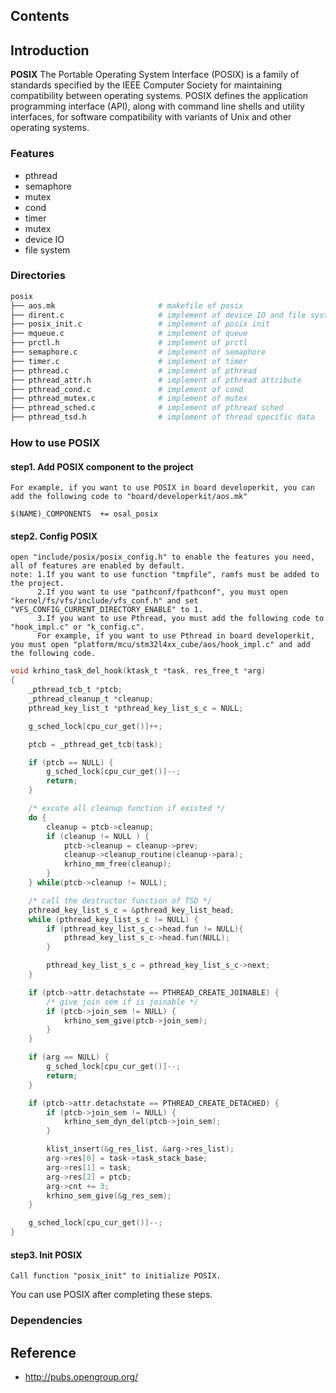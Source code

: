 ## Contents

## Introduction
**POSIX** The Portable Operating System Interface (POSIX) is a family of standards specified by the IEEE Computer Society for maintaining compatibility between operating systems. POSIX defines the application programming interface (API), along with command line shells and utility interfaces, for software compatibility with variants of Unix and other operating systems.

### Features
- pthread
- semaphore
- mutex
- cond
- timer
- mutex
- device IO
- file system

### Directories

```sh
posix
├── aos.mk                       # makefile of posix
├── dirent.c                     # implement of device IO and file system
├── posix_init.c                 # implement of posix init
├── mqueue.c                     # implement of queue
├── prctl.h                      # implement of prctl
├── semaphore.c                  # implement of semaphore
├── timer.c                      # implement of timer
├── pthread.c                    # implement of pthread
├── pthread_attr.h               # implement of pthread attribute
├── pthread_cond.c               # implement of cond
├── pthread_mutex.c              # implement of mutex
├── pthread_sched.c              # implement of pthread sched
├── pthread_tsd.h                # implement of thread specific data
```
### How to use POSIX
#### step1. Add POSIX component to the project
    For example, if you want to use POSIX in board developerkit, you can add the following code to "board/developerkit/aos.mk"
```
$(NAME)_COMPONENTS  += osal_posix
```
#### step2. Config POSIX
    open "include/posix/posix_config.h" to enable the features you need, all of features are enabled by default.
    note: 1.If you want to use function "tmpfile", ramfs must be added to the project.
          2.If you want to use "pathconf/fpathconf", you must open "kernel/fs/vfs/include/vfs_conf.h" and set "VFS_CONFIG_CURRENT_DIRECTORY_ENABLE" to 1.
          3.If you want to use Pthread, you must add the following code to "hook_impl.c" or "k_config.c".
          For example, if you want to use Pthread in board developerkit, you must open "platform/mcu/stm32l4xx_cube/aos/hook_impl.c" and add the following code.

```C
void krhino_task_del_hook(ktask_t *task, res_free_t *arg)
{
    _pthread_tcb_t *ptcb;
    _pthread_cleanup_t *cleanup;
    pthread_key_list_t *pthread_key_list_s_c = NULL;

    g_sched_lock[cpu_cur_get()]++;

    ptcb = _pthread_get_tcb(task);

    if (ptcb == NULL) {
        g_sched_lock[cpu_cur_get()]--;
        return;
    }

    /* excute all cleanup function if existed */
    do {
        cleanup = ptcb->cleanup;
        if (cleanup != NULL ) {
            ptcb->cleanup = cleanup->prev;
            cleanup->cleanup_routine(cleanup->para);
            krhino_mm_free(cleanup);
        }
    } while(ptcb->cleanup != NULL);

    /* call the destructor function of TSD */
    pthread_key_list_s_c = &pthread_key_list_head;
    while (pthread_key_list_s_c != NULL) {
        if (pthread_key_list_s_c->head.fun != NULL){
            pthread_key_list_s_c->head.fun(NULL);
        }

        pthread_key_list_s_c = pthread_key_list_s_c->next;
    }

    if (ptcb->attr.detachstate == PTHREAD_CREATE_JOINABLE) {
        /* give join sem if is joinable */
        if (ptcb->join_sem != NULL) {
            krhino_sem_give(ptcb->join_sem);
        }
    }

    if (arg == NULL) {
        g_sched_lock[cpu_cur_get()]--;
        return;
    }

    if (ptcb->attr.detachstate == PTHREAD_CREATE_DETACHED) {
        if (ptcb->join_sem != NULL) {
            krhino_sem_dyn_del(ptcb->join_sem);
        }

        klist_insert(&g_res_list, &arg->res_list);
        arg->res[0] = task->task_stack_base;
        arg->res[1] = task;
        arg->res[2] = ptcb;
        arg->cnt += 3;
        krhino_sem_give(&g_res_sem);
    }

    g_sched_lock[cpu_cur_get()]--;
}
```
#### step3. Init POSIX
    Call function "posix_init" to initialize POSIX.

You can use POSIX after completing these steps.

### Dependencies

## Reference
- http://pubs.opengroup.org/
